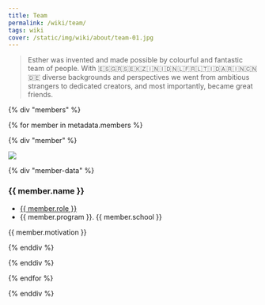 ```yaml
---
title: Team
permalink: /wiki/team/
tags: wiki
cover: /static/img/wiki/about/team-01.jpg
---
```


> Esther was invented and made possible by colourful and fantastic team of people. With 🇪🇸🇬🇷🇸🇪🇰🇿🇮🇳🇮🇩🇳🇱🇫🇷🇱🇹🇮🇩🇦🇷🇮🇳🇨🇳🇩🇪 diverse backgrounds and perspectives we went from ambitious strangers to dedicated creators, and most importantly, became great friends.

{% div "members" %}

{% for member in metadata.members %}

{% div "member" %}

<img src="{{member.image}}">

{% div "member-data" %}

### {{ member.name }}

-   <u>{{ member.role }}</u>
-   {{ member.program }}. {{ member.school }}

{{ member.motivation }}

{% enddiv %}

{% enddiv %}

{% endfor %}

{% enddiv %}

